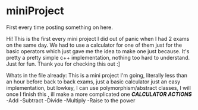 # miniProject
First every time posting something on here.

Hi! This is the first every mini project I did out of panic when
I had 2 exams on the same day. We had to use a calculator 
for one of them just for the basic operators which just 
gave me the idea to make one just because. 
It's pretty a pretty simple c++ implementation, nothing too
hard to understand. Just for fun.
Thank you for checking this out :]

Whats in the file already:
This is a mini project I'm going, literally less than an
hour before back to back exams, just a basic calculator
just an easy implementation, but lowkey, I can use
polymorphism/abstract classes, I will once I finish this ,
ill make a more complicated one
***CALCULATOR ACTIONS***
-Add
-Subtract
-Divide
-Multiply
-Raise to the power
